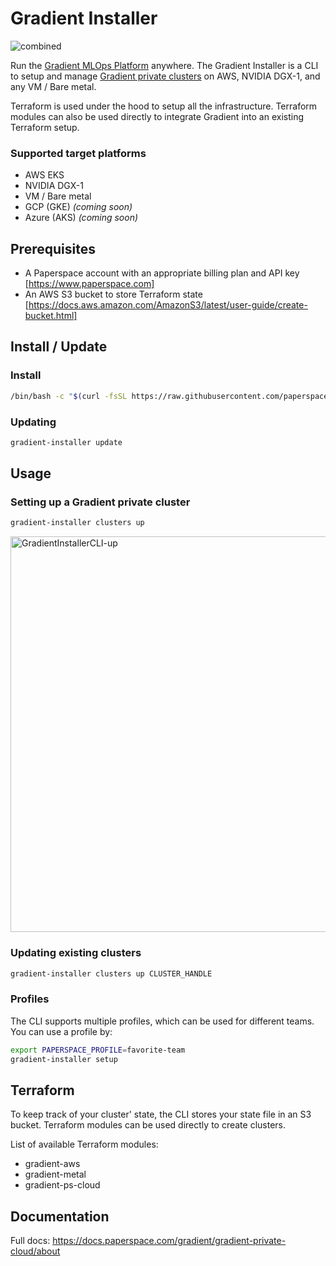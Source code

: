 # Gradient Installer

![combined](https://user-images.githubusercontent.com/585865/89805086-1c09a380-db03-11ea-975f-5c8aa65a26fa.png)

Run the [Gradient MLOps Platform](https://gradient.paperspace.com) anywhere. The Gradient Installer is a CLI to setup and manage [Gradient private clusters](https://docs.paperspace.com/gradient/gradient-private-cloud/setup) on AWS, NVIDIA DGX-1, and any VM / Bare metal.

Terraform is used under the hood to setup all the infrastructure. Terraform modules can also be used directly to integrate Gradient into an existing Terraform setup.

### Supported target platforms
- AWS EKS
- NVIDIA DGX-1
- VM / Bare metal
- GCP (GKE) *(coming soon)*
- Azure (AKS) *(coming soon)*

## Prerequisites
- A Paperspace account with an appropriate billing plan and API key [https://www.paperspace.com]
- An AWS S3 bucket to store Terraform state [https://docs.aws.amazon.com/AmazonS3/latest/user-guide/create-bucket.html]

## Install / Update
### Install
```sh
/bin/bash -c "$(curl -fsSL https://raw.githubusercontent.com/paperspace/gradient-installer/master/bin/install)"
```

### Updating
```sh
gradient-installer update
```

## Usage

### Setting up a Gradient private cluster
```sh
gradient-installer clusters up
```
<img width="633" alt="GradientInstallerCLI-up" src="https://user-images.githubusercontent.com/585865/88327177-cb1d4100-ccf4-11ea-8ea8-2c4966c5dd88.png">


### Updating existing clusters
```sh
gradient-installer clusters up CLUSTER_HANDLE
```

### Profiles
The CLI supports multiple profiles, which can be used for different teams. You can use a profile by:
```sh
export PAPERSPACE_PROFILE=favorite-team
gradient-installer setup
```

## Terraform
To keep track of your cluster' state, the CLI stores your state file in an S3 bucket.
Terraform modules can be used directly to create clusters. 

List of available Terraform modules:
- gradient-aws
- gradient-metal
- gradient-ps-cloud

## Documentation
Full docs: https://docs.paperspace.com/gradient/gradient-private-cloud/about
